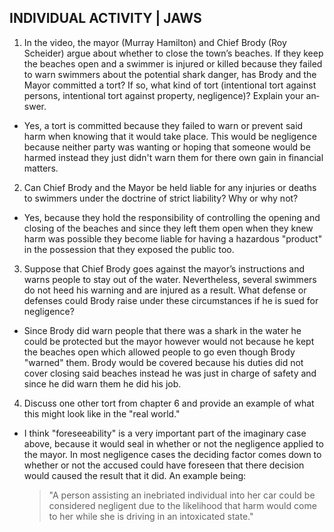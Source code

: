 ## INDIVIDUAL ACTIVITY | JAWS

1. In the video, the mayor (Murray Hamilton) and Chief Brody (Roy Scheider) argue about whether to close the town’s beaches.  If they keep the beaches open and a swimmer is injured or killed because they failed to warn swimmers about the potential shark danger, has Brody and the Mayor committed a tort?  If so, what kind of tort (intentional tort against persons, intentional tort against property, negligence)?  Explain your an­swer.
  - Yes, a tort is committed because they failed to warn or prevent said harm when knowing that it would take place. This would be negligence because neither party was wanting or hoping that someone would be harmed instead they just didn't warn them for there own gain in financial matters.

2. Can Chief Brody and the Mayor be held liable for any injuries or deaths to swimmers under the doctrine of strict liability?  Why or why not?
  - Yes, because they hold the responsibility of controlling the opening and closing of the beaches and since they left them open when they knew harm was possible they become liable for having a hazardous "product" in the possession that they exposed the public too.

3. Suppose that Chief Brody goes against the mayor’s instructions and warns people to stay out of the water. Nevertheless, several swimmers do not heed his warning and are injured as a result. What de­fense or defenses could Brody raise under these circumstances if he is sued for negligence?
  - Since Brody did warn people that there was a shark in the water he could be protected but the mayor however would not because he kept the beaches open which allowed people to go even though Brody "warned" them. Brody would be covered because his duties did not cover closing said beaches instead he was just in charge of safety and since he did warn them he did his job.

4.  Discuss one other tort from chapter 6 and provide an example of what this might look like in the "real world."
  - I think "foreseeability" is a very important part of the imaginary case above, because it would seal in whether or not the negligence applied to the mayor. In most negligence cases the deciding factor comes down to whether or not the accused could have foreseen that there decision would caused the result that it did. An example being: 

    > "A person assisting an inebriated individual into her car could be considered negligent due to the likelihood that harm would come to her while she is driving in an intoxicated state."
